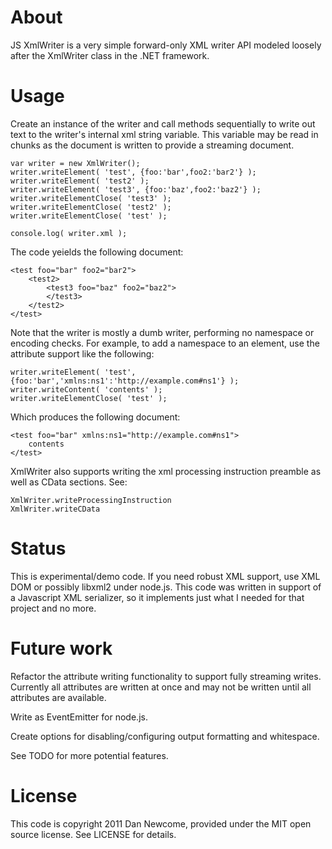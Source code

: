 # About

JS XmlWriter is a very simple forward-only XML writer API modeled loosely after the 
XmlWriter class in the .NET framework. 

# Usage

Create an instance of the writer and call methods sequentially to write out text to 
the writer's internal xml string variable. This variable may be read in chunks as 
the document is written to provide a streaming document.

    var writer = new XmlWriter();
    writer.writeElement( 'test', {foo:'bar',foo2:'bar2'} );
    writer.writeElement( 'test2' );
    writer.writeElement( 'test3', {foo:'baz',foo2:'baz2'} );
    writer.writeElementClose( 'test3' );
    writer.writeElementClose( 'test2' );
    writer.writeElementClose( 'test' );

	console.log( writer.xml );

The code yeields the following document:

    <test foo="bar" foo2="bar2">
    	<test2>
    		<test3 foo="baz" foo2="baz2">
    		</test3>
    	</test2>
    </test>

Note that the writer is mostly a dumb writer, performing no namespace or encoding
checks. For example, to add a namespace to an element, use the attribute support
like the following:


    writer.writeElement( 'test', {foo:'bar','xmlns:ns1':'http://example.com#ns1'} );
	writer.writeContent( 'contents' );
    writer.writeElementClose( 'test' );

Which produces the following document:

    <test foo="bar" xmlns:ns1="http://example.com#ns1">
    	contents
    </test>

XmlWriter also supports writing the xml processing instruction preamble
as well as CData sections. See: 

    XmlWriter.writeProcessingInstruction
    XmlWriter.writeCData

# Status

This is experimental/demo code. If you need robust XML support, use XML DOM or
possibly libxml2 under node.js. This code was written in support of a 
Javascript XML serializer, so it implements just what I needed for that
project and no more.

# Future work

Refactor the attribute writing functionality to support fully streaming 
writes. Currently all attributes are written at once and may not be written
until all attributes are available.

Write as EventEmitter for node.js.

Create options for disabling/configuring output formatting and whitespace.

See TODO for more potential features.

# License

This code is copyright 2011 Dan Newcome, provided under the MIT open source
license. See LICENSE for details.
